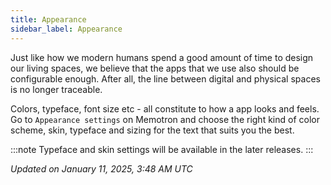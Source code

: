 ```yaml
---
title: Appearance
sidebar_label: Appearance
---
```


Just like how we modern humans spend a good amount of time to design our living spaces, we believe that the apps that we use also should be configurable enough. After all, the line between digital and physical spaces is no longer traceable.

Colors, typeface, font size etc - all constitute to how a app looks and feels. Go to ```Appearance settings``` on Memotron and choose the right kind of color scheme, skin, typeface and sizing for the text that suits you the best.

:::note
Typeface and skin settings will be available in the later releases.
:::

*Updated on January 11, 2025, 3:48 AM UTC*
